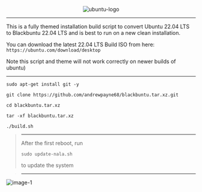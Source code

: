 <p align="center"><img src="https://i.ibb.co/dJndJ41/ubuntu-logo.png" alt="ubuntu-logo" border="0">

* * *
This is a fully themed installation build script to convert Ubuntu 22.04 LTS to Blackbuntu 22.04 LTS and is best to run on a new clean installation. 

You can download the latest 22.04 LTS Build ISO from here: `https://ubuntu.com/download/desktop`

Note this script and theme will not work correctly on newer builds of ubuntu)
* * *

```
sudo apt-get install git -y
```
```
git clone https://github.com/andrewpayne68/blackbuntu.tar.xz.git
```
```
cd blackbuntu.tar.xz
```
```
tar -xf blackbuntu.tar.xz
```
```
./build.sh
```



 > * * *
 > After the first reboot, run 
 > ```
 > sudo update-nala.sh
 > ```
 > to update the system

 > * * * 



![image-1](https://github.com/andrewpayne68/BLACKBUNTU.TAR.XZ/blob/main/Blackbuntu-desktop.jpg)


